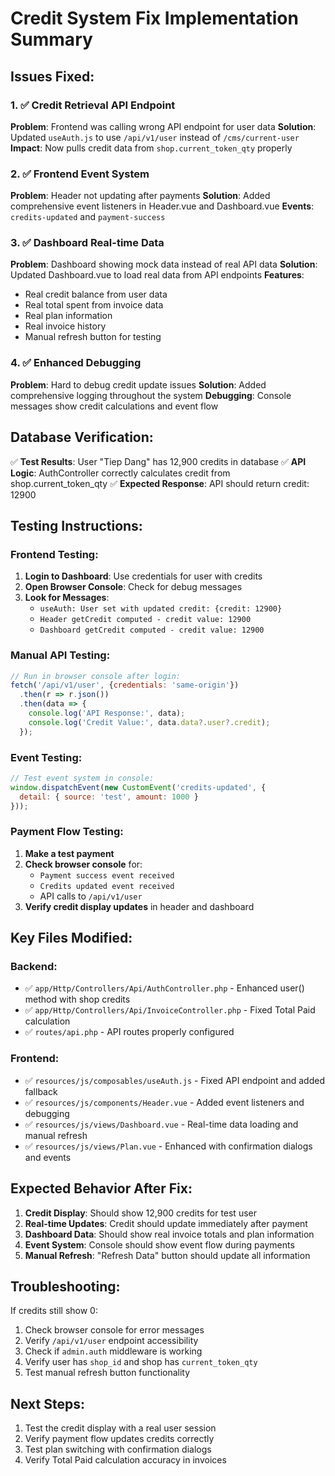 # Credit System Fix Implementation Summary

## Issues Fixed:

### 1. ✅ Credit Retrieval API Endpoint
**Problem**: Frontend was calling wrong API endpoint for user data
**Solution**: Updated `useAuth.js` to use `/api/v1/user` instead of `/cms/current-user`
**Impact**: Now pulls credit data from `shop.current_token_qty` properly

### 2. ✅ Frontend Event System 
**Problem**: Header not updating after payments
**Solution**: Added comprehensive event listeners in Header.vue and Dashboard.vue
**Events**: `credits-updated` and `payment-success`

### 3. ✅ Dashboard Real-time Data
**Problem**: Dashboard showing mock data instead of real API data
**Solution**: Updated Dashboard.vue to load real data from API endpoints
**Features**: 
- Real credit balance from user data
- Real total spent from invoice data  
- Real plan information
- Real invoice history
- Manual refresh button for testing

### 4. ✅ Enhanced Debugging
**Problem**: Hard to debug credit update issues
**Solution**: Added comprehensive logging throughout the system
**Debugging**: Console messages show credit calculations and event flow

## Database Verification:
✅ **Test Results**: User "Tiep Dang" has 12,900 credits in database
✅ **API Logic**: AuthController correctly calculates credit from shop.current_token_qty
✅ **Expected Response**: API should return credit: 12900

## Testing Instructions:

### Frontend Testing:
1. **Login to Dashboard**: Use credentials for user with credits
2. **Open Browser Console**: Check for debug messages
3. **Look for Messages**:
   - `useAuth: User set with updated credit: {credit: 12900}`
   - `Header getCredit computed - credit value: 12900`
   - `Dashboard getCredit computed - credit value: 12900`

### Manual API Testing:
```javascript
// Run in browser console after login:
fetch('/api/v1/user', {credentials: 'same-origin'})
  .then(r => r.json())
  .then(data => {
    console.log('API Response:', data);
    console.log('Credit Value:', data.data?.user?.credit);
  });
```

### Event Testing:
```javascript
// Test event system in console:
window.dispatchEvent(new CustomEvent('credits-updated', {
  detail: { source: 'test', amount: 1000 }
}));
```

### Payment Flow Testing:
1. **Make a test payment**
2. **Check browser console** for:
   - `Payment success event received`
   - `Credits updated event received`
   - API calls to `/api/v1/user`
3. **Verify credit display updates** in header and dashboard

## Key Files Modified:

### Backend:
- ✅ `app/Http/Controllers/Api/AuthController.php` - Enhanced user() method with shop credits
- ✅ `app/Http/Controllers/Api/InvoiceController.php` - Fixed Total Paid calculation
- ✅ `routes/api.php` - API routes properly configured

### Frontend:
- ✅ `resources/js/composables/useAuth.js` - Fixed API endpoint and added fallback
- ✅ `resources/js/components/Header.vue` - Added event listeners and debugging
- ✅ `resources/js/views/Dashboard.vue` - Real-time data loading and manual refresh
- ✅ `resources/js/views/Plan.vue` - Enhanced with confirmation dialogs and events

## Expected Behavior After Fix:

1. **Credit Display**: Should show 12,900 credits for test user
2. **Real-time Updates**: Credit should update immediately after payment
3. **Dashboard Data**: Should show real invoice totals and plan information  
4. **Event System**: Console should show event flow during payments
5. **Manual Refresh**: "Refresh Data" button should update all information

## Troubleshooting:

If credits still show 0:
1. Check browser console for error messages
2. Verify `/api/v1/user` endpoint accessibility
3. Check if `admin.auth` middleware is working
4. Verify user has `shop_id` and shop has `current_token_qty`
5. Test manual refresh button functionality

## Next Steps:
1. Test the credit display with a real user session
2. Verify payment flow updates credits correctly  
3. Test plan switching with confirmation dialogs
4. Verify Total Paid calculation accuracy in invoices
